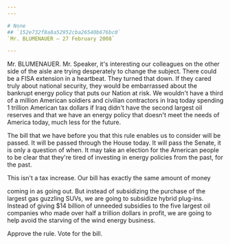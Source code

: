 ```yaml
---
---

# None
## `152e732f8a8a52952cba26540b676bc0`
`Mr. BLUMENAUER — 27 February 2008`

---
```



Mr. BLUMENAUER. Mr. Speaker, it's interesting our colleagues on the 
other side of the aisle are trying desperately to change the subject. 
There could be a FISA extension in a heartbeat. They turned that down. 
If they cared truly about national security, they would be embarrassed 
about the bankrupt energy policy that puts our Nation at risk. We 
wouldn't have a third of a million American soldiers and civilian 
contractors in Iraq today spending 1 trillion American tax dollars if 
Iraq didn't have the second largest oil reserves and that we have an 
energy policy that doesn't meet the needs of America today, much less 
for the future.

The bill that we have before you that this rule enables us to 
consider will be passed. It will be passed through the House today. It 
will pass the Senate, it is only a question of when. It may take an 
election for the American people to be clear that they're tired of 
investing in energy policies from the past, for the past.

This isn't a tax increase. Our bill has exactly the same amount of 
money


coming in as going out. But instead of subsidizing the purchase of the 
largest gas guzzling SUVs, we are going to subsidize hybrid plug-ins. 
Instead of giving $14 billion of unneeded subsidies to the five largest 
oil companies who made over half a trillion dollars in profit, we are 
going to help avoid the starving of the wind energy business.

Approve the rule. Vote for the bill.